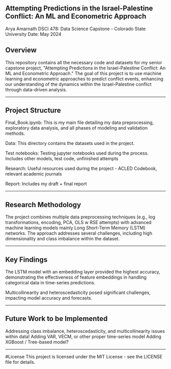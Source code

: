 ## Attempting Predictions in the Israel-Palestine Conflict: An ML and Econometric Approach 
Arya Amarnath
DSCI 478: Data Science Capstone - Colorado State University
Date: May 2024

Overview
-------------------

This repository contains all the necessary code and datasets for my senior capstone project, "Attempting Predictions in the Israel-Palestine Conflict: An ML and Econometric Approach." The goal of this project is to use machine learning and econometric approaches to predict conflict events, enhancing our understanding of the dynamics within the Israel-Palestine conflict through data-driven analysis. 

-------------------


Project Structure
-------------------

Final_Book.ipynb: This is my main file detailing my data preprocessing, exploratory data analysis, and all phases of modeling and validation methods. 

Data: This directory contains the datasets used in the project.

Test notebooks: Testing jupyter notebooks used during the process. Includes other models, test code, unfinished attempts

Research: Useful resources used during the project - ACLED Codebook, relevant academic journals

Report: Includes my draft + final report 

-------------------


Research Methodology
-------------------

The project combines multiple data preprocessing techniques (e.g., log transformations, encoding, PCA, OLS w RSE attempts) with advanced machine learning models mainly Long Short-Term Memory (LSTM) networks. The approach addresses several challenges, including high dimensionality and class imbalance within the dataset.

-------------------

Key Findings
-------------------

The LSTM model with an embedding layer provided the highest accuracy, demonstrating the effectiveness of feature embeddings in handling categorical data in time-series predictions.

Multicollinearity and heteroscedasticity posed significant challenges, impacting model accuracy and forecasts. 

-------------------

Future Work to be Implemented
-------------------

Addressing class imbalance, heteroscedasticity, and multicollinearity issues within data!
Adding VAR, VECM, or other proper time-series model
Adding XGBoost / Tree-based model? 

-------------------

#License
This project is licensed under the MIT License - see the LICENSE file for details.
